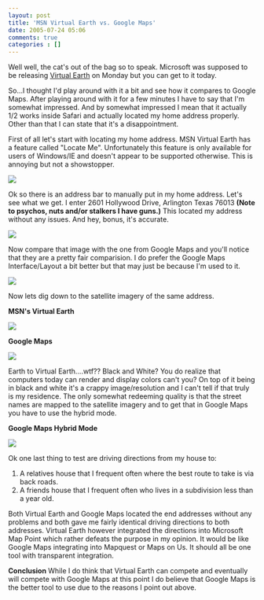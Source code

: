 ```yaml
---
layout: post
title: 'MSN Virtual Earth vs. Google Maps'
date: 2005-07-24 05:06
comments: true
categories : []
---  
```


Well well, the cat's out of the bag so to speak. Microsoft was supposed to be releasing <a href="http://virtualearth.msn.com/">Virtual Earth</a> on Monday but you can get to it today.

So...I thought I'd play around with it a bit and see how it compares to Google Maps. After playing around with it for a few minutes I have to say that I'm somewhat impressed. And by somewhat impressed I mean that it actually 1/2 works inside Safari and actually located my home address properly. Other than that I can state that it's a disappointment.

First of all let's start with locating my home address. MSN Virtual Earth has a feature called "Locate Me". Unfortunately this feature is only available for users of Windows/IE and doesn't appear to be supported otherwise. This is annoying but not a showstopper.

<img src="/images/locate.jpg"/>

Ok so there is an address bar to manually put in my home address. Let's see what we get. I enter 2601 Hollywood Drive, Arlington Texas 76013 <b>(Note to psychos, nuts and/or stalkers I have guns.)</b> This located my address without any issues. And hey, bonus, it's accurate.

<img src="/images/ve_home_sm.jpg"/>

Now compare that image with the one from Google Maps and you'll notice that they are a pretty fair comparision. I do prefer the Google Maps Interface/Layout a bit better but that may just be because I'm used to it.

<img src="/images/gm_home_sm.jpg"/>

Now lets dig down to the satellite imagery of the same address.

<b>MSN's Virtual Earth</b>

<img src="/images/ve_home_sat_sm.jpg"/>

<b>Google Maps</b>

<img src="/images/gm_home_sat_sm.jpg"/>

Earth to Virtual Earth....wtf?? Black and White? You do realize that computers today can render and display colors can't you? On top of it being in black and white it's a crappy image/resolution and I can't tell if that truly is my residence. The only somewhat redeeming quality is that the street names are mapped to the satellite imagery and to get that in Google Maps you have to use the hybrid mode.

<b>Google Maps Hybrid Mode</b>

<img src="/images/gm_home_hybrid_sm.jpg"/>

Ok one last thing to test are driving directions from my house to:
1) A relatives house that I frequent often where the best route to take is via back roads.
2) A friends house that I frequent often who lives in a subdivision less than a year old.

Both Virtual Earth and Google Maps located the end addresses without any problems and both gave me fairly identical driving directions to both addresses. Virtual Earth however integrated the directions into Microsoft Map Point which rather defeats the purpose in my opinion. It would be like Google Maps integrating into Mapquest or Maps on Us. It should all be one tool with transparent integration.

<b>Conclusion</b>
While I do think that Virtual Earth can compete and eventually will compete with Google Maps at this point I do believe that Google Maps is the better tool to use due to the reasons I point out above.

